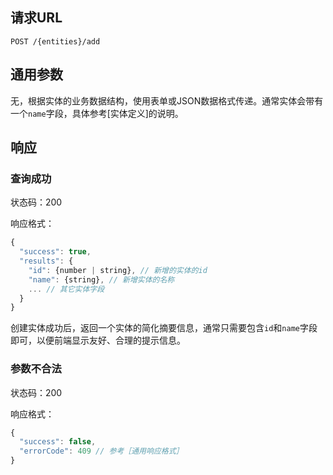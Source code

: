 ## 请求URL
```
POST /{entities}/add
```
## 通用参数

无，根据实体的业务数据结构，使用表单或JSON数据格式传递。通常实体会带有一个`name`字段，具体参考[实体定义]的说明。

## 响应

### 查询成功

状态码：200

响应格式：
```javascript
{
  "success": true,
  "results": {
    "id": {number | string}, // 新增的实体的id
    "name": {string}, // 新增实体的名称
    ... // 其它实体字段
  }
}
```
创建实体成功后，返回一个实体的简化摘要信息，通常只需要包含`id`和`name`字段即可，以便前端显示友好、合理的提示信息。

### 参数不合法

状态码：200

响应格式：
```javascript
{
  "success": false,
  "errorCode": 409 // 参考［通用响应格式］
}
```